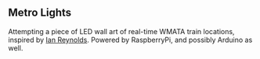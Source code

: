 Metro Lights
---

Attempting a piece of LED wall art of real-time WMATA train locations, inspired by [Ian Reynolds](https://medium.com/@idreyn/light-rail-93954dcc1e45). Powered by RaspberryPi, and possibly Arduino as well.
